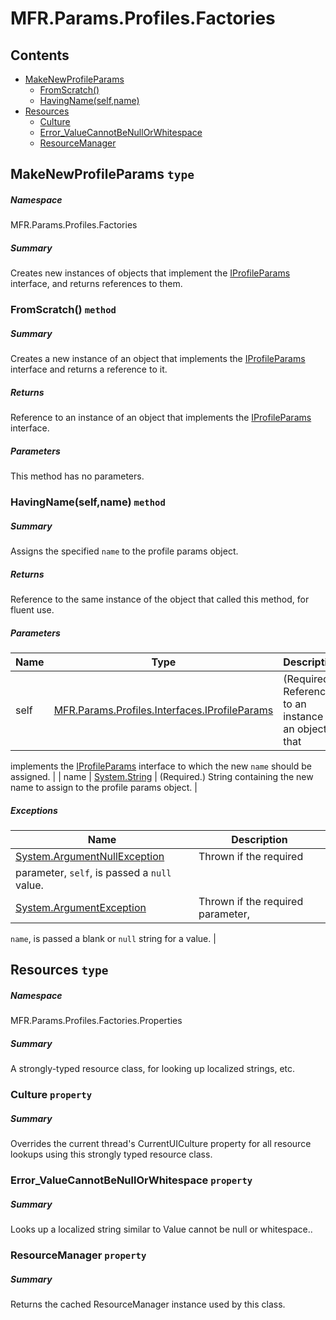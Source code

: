 <a name='assembly'></a>
# MFR.Params.Profiles.Factories

## Contents

- [MakeNewProfileParams](#T-MFR-Params-Profiles-Factories-MakeNewProfileParams 'MFR.Params.Profiles.Factories.MakeNewProfileParams')
  - [FromScratch()](#M-MFR-Params-Profiles-Factories-MakeNewProfileParams-FromScratch 'MFR.Params.Profiles.Factories.MakeNewProfileParams.FromScratch')
  - [HavingName(self,name)](#M-MFR-Params-Profiles-Factories-MakeNewProfileParams-HavingName-MFR-Params-Profiles-Interfaces-IProfileParams,System-String- 'MFR.Params.Profiles.Factories.MakeNewProfileParams.HavingName(MFR.Params.Profiles.Interfaces.IProfileParams,System.String)')
- [Resources](#T-MFR-Params-Profiles-Factories-Properties-Resources 'MFR.Params.Profiles.Factories.Properties.Resources')
  - [Culture](#P-MFR-Params-Profiles-Factories-Properties-Resources-Culture 'MFR.Params.Profiles.Factories.Properties.Resources.Culture')
  - [Error_ValueCannotBeNullOrWhitespace](#P-MFR-Params-Profiles-Factories-Properties-Resources-Error_ValueCannotBeNullOrWhitespace 'MFR.Params.Profiles.Factories.Properties.Resources.Error_ValueCannotBeNullOrWhitespace')
  - [ResourceManager](#P-MFR-Params-Profiles-Factories-Properties-Resources-ResourceManager 'MFR.Params.Profiles.Factories.Properties.Resources.ResourceManager')

<a name='T-MFR-Params-Profiles-Factories-MakeNewProfileParams'></a>
## MakeNewProfileParams `type`

##### Namespace

MFR.Params.Profiles.Factories

##### Summary

Creates new instances of objects that implement the
[IProfileParams](#T-MFR-Params-Profiles-Interfaces-IProfileParams 'MFR.Params.Profiles.Interfaces.IProfileParams') interface, and
returns references to them.

<a name='M-MFR-Params-Profiles-Factories-MakeNewProfileParams-FromScratch'></a>
### FromScratch() `method`

##### Summary

Creates a new instance of an object that implements the
[IProfileParams](#T-MFR-Params-Profiles-Interfaces-IProfileParams 'MFR.Params.Profiles.Interfaces.IProfileParams') interface and
returns a reference to it.

##### Returns

Reference to an instance of an object that implements the
[IProfileParams](#T-MFR-Params-Profiles-Interfaces-IProfileParams 'MFR.Params.Profiles.Interfaces.IProfileParams') interface.

##### Parameters

This method has no parameters.

<a name='M-MFR-Params-Profiles-Factories-MakeNewProfileParams-HavingName-MFR-Params-Profiles-Interfaces-IProfileParams,System-String-'></a>
### HavingName(self,name) `method`

##### Summary

Assigns the specified `name` to the profile params object.

##### Returns

Reference to the same instance of the object that called this method,
for fluent use.

##### Parameters

| Name | Type | Description |
| ---- | ---- | ----------- |
| self | [MFR.Params.Profiles.Interfaces.IProfileParams](#T-MFR-Params-Profiles-Interfaces-IProfileParams 'MFR.Params.Profiles.Interfaces.IProfileParams') | (Required.) Reference to an instance of an object that
implements the [IProfileParams](#T-MFR-Params-Profiles-Interfaces-IProfileParams 'MFR.Params.Profiles.Interfaces.IProfileParams')
interface to which the new `name` should be assigned. |
| name | [System.String](http://msdn.microsoft.com/query/dev14.query?appId=Dev14IDEF1&l=EN-US&k=k:System.String 'System.String') | (Required.) String containing the new name to assign to the profile params
object. |

##### Exceptions

| Name | Description |
| ---- | ----------- |
| [System.ArgumentNullException](http://msdn.microsoft.com/query/dev14.query?appId=Dev14IDEF1&l=EN-US&k=k:System.ArgumentNullException 'System.ArgumentNullException') | Thrown if the required
parameter, `self`, is passed a `null` value. |
| [System.ArgumentException](http://msdn.microsoft.com/query/dev14.query?appId=Dev14IDEF1&l=EN-US&k=k:System.ArgumentException 'System.ArgumentException') | Thrown if the required parameter,
`name`, is passed a blank or `null` string
for a value. |

<a name='T-MFR-Params-Profiles-Factories-Properties-Resources'></a>
## Resources `type`

##### Namespace

MFR.Params.Profiles.Factories.Properties

##### Summary

A strongly-typed resource class, for looking up localized strings, etc.

<a name='P-MFR-Params-Profiles-Factories-Properties-Resources-Culture'></a>
### Culture `property`

##### Summary

Overrides the current thread's CurrentUICulture property for all
  resource lookups using this strongly typed resource class.

<a name='P-MFR-Params-Profiles-Factories-Properties-Resources-Error_ValueCannotBeNullOrWhitespace'></a>
### Error_ValueCannotBeNullOrWhitespace `property`

##### Summary

Looks up a localized string similar to Value cannot be null or whitespace..

<a name='P-MFR-Params-Profiles-Factories-Properties-Resources-ResourceManager'></a>
### ResourceManager `property`

##### Summary

Returns the cached ResourceManager instance used by this class.
